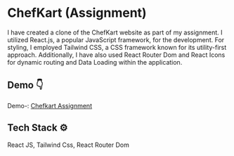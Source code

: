 
# ChefKart (Assignment)
I have created a clone of the ChefKart website as part of my assignment. I utilized React.js, a popular JavaScript framework, for the development. For styling, I employed Tailwind CSS, a CSS framework known for its utility-first approach. Additionally, I have also used React Router Dom and React Icons for dynamic routing and Data Loading within the application.
## Demo 👇

Demo-: [Chefkart Assignment](https://chefkart-assignment.netlify.app/)


## Tech Stack ⚙️
React JS, Tailwind Css, React Router Dom 

